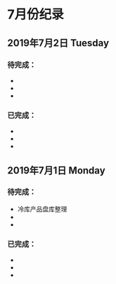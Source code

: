 # 7月份纪录

## 2019年7月2日 Tuesday
### 待完成：
- 
- 
- 
### 已完成：
- 
- 
- 

## 2019年7月1日 Monday
### 待完成：
- 冷库产品盘库整理
- 
- 
### 已完成：
- 
- 
- 
